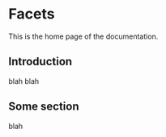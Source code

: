# Facets 

This is the home page of the documentation. 

## Introduction

blah blah

## Some section
blah